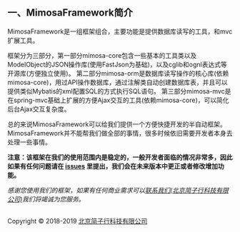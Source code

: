 ## 一、MimosaFramework简介
MimosaFramework是一组框架组合，主要功能是提供数据库读写的工具，和mvc扩展工具。

框架分为三部分，第一部分mimosa-core包含一些基本的工具类以及ModelObject的JSON操作库(使用FastJson为基础)，以及cglib和ognl表达式等开源库(方便独立使用)。
第二部分mimosa-orm是数据库读写操作的核心库(依赖mimosa-core)，用过API操作数据库，通过注解类自动创建数据库表，并且可以提供类似Mybatis的xml配置SQL的方式执行SQL语句。
第三部分mimosa-mvc是在spring-mvc基础上扩展的方便Ajax交互的工具(依赖mimosa-core)，可以简化后台Ajax交互复杂度。

总的来说MimosaFramework可以给我们提供一个方便快捷开发的半自动框架。MimosaFramework并不能帮我们做全部的事情，很多时候依旧需要开发者本身去处理一些事情。

**注意：该框架在我们的使用范围内是稳定的，一般开发者面临的情况非常多，因此如果有任何问题请在
[issues](https://github.com/jianzixing/mimosaframework/issues)
里提出，我们会在未来版本中更正或者修改增加功能。**

_感谢您使用我们的框架，如果有任何商业需求可以[联系我们(北京简子行科技有限公司)](https://www.jianzixing.com.cn)我们将竭诚为您服务。_



## 
Copyright © 2018-2019 [北京简子行科技有限公司](https://www.jianzixing.com.cn)
